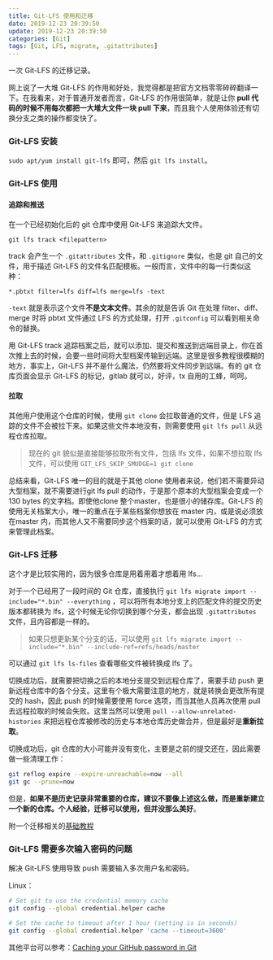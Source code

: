 ```yaml
---
title: Git-LFS 使用和迁移
date: 2019-12-23 20:39:50
update: 2019-12-23 20:39:50
categories: [Git]
tags: [Git, LFS, migrate, .gitattributes]
---
```


一次 Git-LFS 的迁移记录。

<!-- more -->

网上说了一大堆 Git-LFS 的作用和好处，我觉得都是把官方文档零零碎碎翻译一下。在我看来，对于普通开发者而言，Git-LFS 的作用很简单，就是让你 **pull 代码的时候不用每次都把一大堆大文件一块 pull 下来**，而且我个人使用体验还有切换分支之类的操作都变快了。

### Git-LFS 安装

`sudo apt/yum install git-lfs` 即可，然后 `git lfs install`。

### Git-LFS 使用

#### 追踪和推送

在一个已经初始化后的 git 仓库中使用 Git-LFS 来追踪大文件。

```git lfs track <filepattern>```

track 会产生一个 `.gitattributes` 文件，和 `.gitignore` 类似，也是 git 自己的文件，用于描述 Git-LFS 的文件名匹配模板。一般而言，文件中的每一行类似这种：

```*.pbtxt filter=lfs diff=lfs merge=lfs -text```

`-text` 就是表示这个文件**不是文本文件**。其余的就是告诉 Git 在处理 filter、diff、merge 时将 pbtxt 文件通过 LFS 的方式处理，打开 `.gitconfig` 可以看到相关命令的替换。

用 Git-LFS track 追踪档案之后，就可以添加、提交和推送到远端目录上，你在首次推上去的时候，会要一些时间将大型档案传输到远端。这里是很多教程很模糊的地方，事实上，Git-LFS 并不是什么魔法，仍然要将文件同步到远端。有的 git 仓库页面会显示 Git-LFS 的标记，gitlab 就可以，好评，tx 自用的工蜂，呵呵。

#### 拉取

其他用户使用这个仓库的时候，使用 `git clone` 会拉取普通的文件，但是 LFS 追踪的文件不会被拉下来。如果这些文件本地没有，则需要使用 `git lfs pull` 从远程仓库拉取。

> 现在的 git 貌似是直接能够拉取所有文件，包括 lfs 文件，如果不想拉取 lfs 文件，可以使用 `GIT_LFS_SKIP_SMUDGE=1 git clone`

总结来看，Git-LFS 唯一的目的就是于其他 clone 使用者来说，他们若不需要异动大型档案，就不需要进行git lfs pull 的动作，于是那个原本的大型档案会变成一个130 bytes 的文字档。即使他clone 整个master，也是很小的储存库。Git-LFS 的使用无关档案大小，唯一的重点在于某些档案你想放在 master 内，或是说必须放在master 内，而其他人又不需要同步这个档案的话，就可以使用 Git-LFS 的方式来管理此档案。

### Git-LFS  迁移

这个才是比较实用的，因为很多仓库是用着用着才想着用 lfs...

对于一个已经用了一段时间的 Git 仓库，直接执行  `git lfs migrate import --include="*.bin" --everything` ，可以将所有本地分支上的匹配文件的提交历史版本都转换为 lfs，这个时候无论你切换到哪个分支，都会出现 `.gitattributes` 文件，且内容都是一样的。

> 如果只想更新某个分支的话，可以使用 `git lfs migrate import --include="*.bin" --include-ref=refs/heads/master`

可以通过 `git lfs ls-files` 查看哪些文件被转换成 lfs 了。

切换成功后，就需要把切换之后的本地分支提交到远程仓库了，需要手动 push 更新远程仓库中的各个分支。这里有个极大需要注意的地方，就是转换会更改所有提交的 hash，因此 push 的时候需要使用 force 选项，而当其他人员再次使用 pull 去远程拉取的时候会失败。这里当然可以使用 `pull --allow-unrelated-histories` 来把远程仓库被修改的历史与本地仓库历史做合并，但是最好是**重新拉取**。

切换成功后，git 仓库的大小可能并没有变化，主要是之前的提交还在，因此需要做一些清理工作：

```bash
git reflog expire --expire-unreachable=now --all
git gc --prune=now
```

但是，**如果不是历史记录非常重要的仓库，建议不要像上述这么做，而是重新建立一个新的仓库。个人经验，迁移可以使用，但并没那么美好**。

附一个迁移相关的[基础教程](https://github.com/Git-LFS/Git-LFS/wiki/Tutorial)

### Git-LFS 需要多次输入密码的问题

解决 Git-LFS 使用导致 push 需要输入多次用户名和密码。

Linux：

```bash
# Set git to use the credential memory cache
git config --global credential.helper cache

# Set the cache to timeout after 1 hour (setting is in seconds)
git config --global credential.helper 'cache --timeout=3600'
```

其他平台可以参考：[Caching your GitHub password in Git](https://help.github.com/en/github/using-git/caching-your-github-password-in-git)
